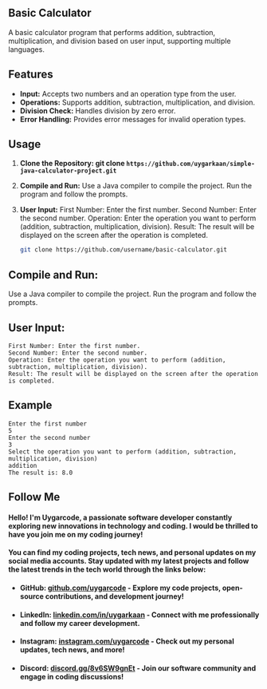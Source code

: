 ## Basic Calculator
A basic calculator program that performs addition, subtraction, multiplication, and division based on user input, supporting multiple languages.

## Features

- **Input:** Accepts two numbers and an operation type from the user.
- **Operations:** Supports addition, subtraction, multiplication, and division.
- **Division Check:** Handles division by zero error.
- **Error Handling:** Provides error messages for invalid operation types.

## Usage

1. **Clone the Repository: git clone `https://github.com/uygarkaan/simple-java-calculator-project.git`**

2. **Compile and Run:**
Use a Java compiler to compile the project.
Run the program and follow the prompts.
3. **User Input:**
First Number: Enter the first number.
Second Number: Enter the second number.
Operation: Enter the operation you want to perform (addition, subtraction, multiplication, division).
Result: The result will be displayed on the screen after the operation is completed.

   ```bash
   git clone https://github.com/username/basic-calculator.git
## Compile and Run:
Use a Java compiler to compile the project.
Run the program and follow the prompts.

## User Input:
```
First Number: Enter the first number.
Second Number: Enter the second number.
Operation: Enter the operation you want to perform (addition, subtraction, multiplication, division).
Result: The result will be displayed on the screen after the operation is completed.
```
## Example
```Enter the first number
Enter the first number
5
Enter the second number
3
Select the operation you want to perform (addition, subtraction, multiplication, division)
addition
The result is: 8.0
```

## Follow Me

#### Hello! I'm **Uygarcode**, a passionate software developer constantly exploring new innovations in technology and coding. I would be thrilled to have you join me on my coding journey!

#### You can find my coding projects, tech news, and personal updates on my social media accounts. Stay updated with my latest projects and follow the latest trends in the tech world through the links below: 

- #### **GitHub:** [github.com/uygarcode](https://github.com/uygarcode) - Explore my code projects, open-source contributions, and development journey!
- #### **LinkedIn:** [linkedin.com/in/uygarkaan](https://linkedin.com/in/uygarkaan) - Connect with me professionally and follow my career development.
- #### **Instagram:** [instagram.com/uygarcode](https://instagram.com/uygarcode) - Check out my personal updates, tech news, and more!
- #### **Discord:** [discord.gg/8v6SW9gnEt](https://discord.gg/8v6SW9gnEt) - Join our software community and engage in coding discussions!
